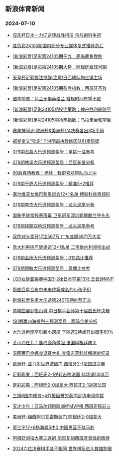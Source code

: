 ## 新浪体育新闻 
### 2024-07-10

+ [应氏杯日本一力辽逆转战胜柯洁 将与谢科争冠](https://sports.sina.com.cn/go/2024-07-09/doc-inccppef8741257.shtml)

+ [胜负彩24105期国内部分专业媒体复式推荐总汇](https://sports.sina.com.cn/l/2024-07-09/doc-inccnwhv0515329.shtml)

+ [[新浪彩票]足彩第24105期任九：鹿岛鹿角致胜](https://sports.sina.com.cn/l/2024-07-09/doc-inccnwhp8920101.shtml)

+ [[新浪彩票]足彩第24105期大势：阿根廷赢球可期](https://sports.sina.com.cn/l/2024-07-09/doc-inccnwhp8919203.shtml)

+ [天皇杯足彩投注提醒:注意!日乙球队均坐镇主场](https://sports.sina.com.cn/l/2024-07-09/doc-inccnwhv0568001.shtml)

+ [[新浪彩票]足彩第24105期盈亏指数：西班牙不败](https://sports.sina.com.cn/l/2024-07-09/doc-inccnwhp8921387.shtml)

+ [赔率前瞻：荷兰无惧英格兰 常规时间有望不败](https://sports.sina.com.cn/l/2024-07-09/doc-inccnryr9024463.shtml)

+ [[新浪彩票]足彩24105期投注策略：神户胜利船防平](https://sports.sina.com.cn/l/2024-07-09/doc-inccnwhp8920725.shtml)

+ [[新浪彩票]足彩24105期冷热指数：乌拉圭坐和望赢](https://sports.sina.com.cn/l/2024-07-09/doc-inccphwi8815640.shtml)

+ [赛果神同步!欧洲杯&美洲杯1/4决赛各出3场平局](https://sports.sina.com.cn/l/2024-07-09/doc-inccnwhv0586605.shtml)

+ [郑梦奎又“钦定”？洪明甫执教韩国队引发质疑](https://sports.sina.com.cn/china/2024-07-09/doc-inccphwr0452208.shtml)

+ [079期石磊大乐透预测奖号：单挑一注参考](https://sports.sina.com.cn/l/2024-07-09/doc-inccphwr0436355.shtml)

+ [079期林泽大乐透预测奖号：后区和值分析](https://sports.sina.com.cn/l/2024-07-09/doc-inccphwi8824979.shtml)

+ [80后百场教练！杨林：我更喜欢带队向上冲](https://sports.sina.com.cn/china/2024-07-09/doc-inccphwr0450431.shtml)

+ [079期于鸽大乐透预测奖号：精准5+2推荐](https://sports.sina.com.cn/l/2024-07-09/doc-inccphwi8825314.shtml)

+ [塞尔维亚女排巴黎奥运会12+1名单 博斯科维奇领衔](https://sports.sina.com.cn/others/volleyball/2024-07-09/doc-inccptnx6839411.shtml)

+ [079期李杰大乐透预测奖号：龙头凤尾分析](https://sports.sina.com.cn/l/2024-07-09/doc-inccphwr0434960.shtml)

+ [国象甲联常规赛落幕 卫冕冠军深圳鹏城酷兰夺头名](https://sports.sina.com.cn/go/2024-07-09/doc-inccmzax9271731.shtml)

+ [078期钱颖双色球预测奖号：龙头凤尾参考](https://sports.sina.com.cn/l/2024-07-09/doc-inccpaqt0464141.shtml)

+ [双色球头奖开17注567万 广东或爆3971万大奖](https://sports.sina.com.cn/l/2024-07-09/doc-inccqeax0144373.shtml)

+ [意大利男排巴黎奥运12+1名单 二传詹内利领衔出战](https://sports.sina.com.cn/others/volleyball/2024-07-09/doc-inccnwhv0518434.shtml)

+ [079期孟雨大乐透预测奖号：012路比推荐](https://sports.sina.com.cn/l/2024-07-09/doc-inccphwr0436123.shtml)

+ [079期顾敏大乐透预测奖号：奇偶比参考](https://sports.sina.com.cn/l/2024-07-09/doc-inccphwi8824106.shtml)

+ [U20女排亚锦赛中国3-2挫日本夺第13冠 王音迪MVP](https://sports.sina.com.cn/others/volleyball/2024-07-09/doc-inccpxuz0255969.shtml)

+ [那些巨星合影中未来终将成名的小孩子们](https://sports.sina.com.cn/g/pl/2024-07-09/doc-inccpaqt0501278.shtml)

+ [新浪彩票名家大乐透第24079期推荐汇总](https://sports.sina.com.cn/l/2024-07-09/doc-inccpaqm8867340.shtml)

+ [慈城曲罢剑指山城 中日棋手会师第十届应氏杯决赛](https://sports.sina.com.cn/go/2024-07-09/doc-inccptnz3524800.shtml)

+ [181期赢四海排列三预测奖号：两码合差分析](https://sports.sina.com.cn/l/2024-07-09/doc-inccpaqm8879750.shtml)

+ [大乐透再现罕见超小跨度 下期这2特点开出概率80%](https://sports.sina.com.cn/l/2024-07-09/doc-inccppez6871639.shtml)

+ [关小刀任九：鹿岛鹿角做胆 法国阿根廷防平](https://sports.sina.com.cn/l/2024-07-09/doc-inccppey0071623.shtml)

+ [温网莱巴金娜收退赛大礼 克雷吉茨科娃解锁新纪录](https://sports.sina.com.cn/tennis/wta/2024-07-09/doc-inccpaqr7522591.shtml)

+ [欧洲杯-亚马尔世界波破门 西班牙2-1法国进决赛](https://sports.sina.com.cn/g/pl/2024-07-10/doc-inccqzhn9748514.shtml)

+ [足彩彩果：西班牙2-1逆转击败法国 14场销1304万](https://sports.sina.com.cn/l/2024-07-10/doc-inccqzhf9495948.shtml)

+ [足彩彩果：阿根廷2-0加拿大 西班牙2-1逆转法国](https://sports.sina.com.cn/l/2024-07-10/doc-inccqzhf9495948.shtml)

+ [三镇6国内球员+4外援因被欠薪向足协申请仲裁](https://sports.sina.com.cn/china/2024-07-10/doc-inccqzhf9499558.shtml)

+ [天才少年！亚马尔领跑欧洲杯MVP榜 西班牙揽前三](https://sports.sina.com.cn/l/2024-07-10/doc-inccrfqk9671435.shtml)

+ [美洲杯-梅西阿尔瓦雷斯破门 阿根廷2-0加拿大](https://sports.sina.com.cn/g/pl/2024-07-10/doc-inccrfqk9667718.shtml)

+ [廖三宁17+6杨瀚森5中0 中国男篮不敌马刺](https://sports.sina.com.cn/basketball/cba/2024-07-10/doc-inccrfqf6200230.shtml)

+ [阿根廷剑指大赛三连冠 能否复刻西班牙曾经的辉煌](https://sports.sina.com.cn/global/others/2024-07-10/doc-inccrmwh9583249.shtml)

+ [2024六位决赛棋手各不相同 世界棋坛进入群雄割据](https://sports.sina.com.cn/go/2024-07-10/doc-inccrfqi2894238.shtml)

